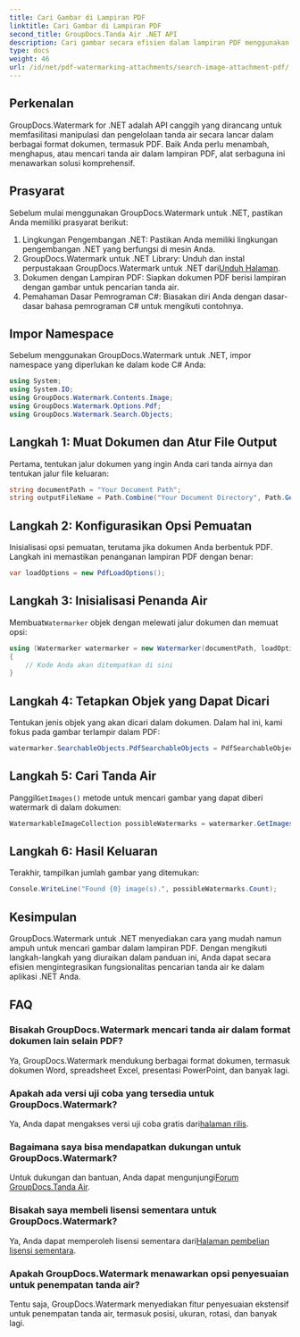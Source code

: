 ```yaml
---
title: Cari Gambar di Lampiran PDF
linktitle: Cari Gambar di Lampiran PDF
second_title: GroupDocs.Tanda Air .NET API
description: Cari gambar secara efisien dalam lampiran PDF menggunakan GroupDocs.Watermark untuk .NET. Sederhanakan proses pengelolaan tanda air Anda dengan mudah.
type: docs
weight: 46
url: /id/net/pdf-watermarking-attachments/search-image-attachment-pdf/
---
```

## Perkenalan
GroupDocs.Watermark for .NET adalah API canggih yang dirancang untuk memfasilitasi manipulasi dan pengelolaan tanda air secara lancar dalam berbagai format dokumen, termasuk PDF. Baik Anda perlu menambah, menghapus, atau mencari tanda air dalam lampiran PDF, alat serbaguna ini menawarkan solusi komprehensif.
## Prasyarat
Sebelum mulai menggunakan GroupDocs.Watermark untuk .NET, pastikan Anda memiliki prasyarat berikut:
1. Lingkungan Pengembangan .NET: Pastikan Anda memiliki lingkungan pengembangan .NET yang berfungsi di mesin Anda.
2.  GroupDocs.Watermark untuk .NET Library: Unduh dan instal perpustakaan GroupDocs.Watermark untuk .NET dari[Unduh Halaman](https://releases.groupdocs.com/Watermark/net/).
3. Dokumen dengan Lampiran PDF: Siapkan dokumen PDF berisi lampiran dengan gambar untuk pencarian tanda air.
4. Pemahaman Dasar Pemrograman C#: Biasakan diri Anda dengan dasar-dasar bahasa pemrograman C# untuk mengikuti contohnya.

## Impor Namespace
Sebelum menggunakan GroupDocs.Watermark untuk .NET, impor namespace yang diperlukan ke dalam kode C# Anda:
```csharp
using System;
using System.IO;
using GroupDocs.Watermark.Contents.Image;
using GroupDocs.Watermark.Options.Pdf;
using GroupDocs.Watermark.Search.Objects;
```
## Langkah 1: Muat Dokumen dan Atur File Output
Pertama, tentukan jalur dokumen yang ingin Anda cari tanda airnya dan tentukan jalur file keluaran:
```csharp
string documentPath = "Your Document Path";
string outputFileName = Path.Combine("Your Document Directory", Path.GetFileName(documentPath));
```
## Langkah 2: Konfigurasikan Opsi Pemuatan
Inisialisasi opsi pemuatan, terutama jika dokumen Anda berbentuk PDF. Langkah ini memastikan penanganan lampiran PDF dengan benar:
```csharp
var loadOptions = new PdfLoadOptions();
```
## Langkah 3: Inisialisasi Penanda Air
 Membuat`Watermarker` objek dengan melewati jalur dokumen dan memuat opsi:
```csharp
using (Watermarker watermarker = new Watermarker(documentPath, loadOptions))
{
    // Kode Anda akan ditempatkan di sini
}
```
## Langkah 4: Tetapkan Objek yang Dapat Dicari
Tentukan jenis objek yang akan dicari dalam dokumen. Dalam hal ini, kami fokus pada gambar terlampir dalam PDF:
```csharp
watermarker.SearchableObjects.PdfSearchableObjects = PdfSearchableObjects.AttachedImages;
```
## Langkah 5: Cari Tanda Air
 Panggil`GetImages()` metode untuk mencari gambar yang dapat diberi watermark di dalam dokumen:
```csharp
WatermarkableImageCollection possibleWatermarks = watermarker.GetImages();
```
## Langkah 6: Hasil Keluaran
Terakhir, tampilkan jumlah gambar yang ditemukan:
```csharp
Console.WriteLine("Found {0} image(s).", possibleWatermarks.Count);
```

## Kesimpulan
GroupDocs.Watermark untuk .NET menyediakan cara yang mudah namun ampuh untuk mencari gambar dalam lampiran PDF. Dengan mengikuti langkah-langkah yang diuraikan dalam panduan ini, Anda dapat secara efisien mengintegrasikan fungsionalitas pencarian tanda air ke dalam aplikasi .NET Anda.
## FAQ
### Bisakah GroupDocs.Watermark mencari tanda air dalam format dokumen lain selain PDF?
Ya, GroupDocs.Watermark mendukung berbagai format dokumen, termasuk dokumen Word, spreadsheet Excel, presentasi PowerPoint, dan banyak lagi.
### Apakah ada versi uji coba yang tersedia untuk GroupDocs.Watermark?
 Ya, Anda dapat mengakses versi uji coba gratis dari[halaman rilis](https://releases.groupdocs.com/).
### Bagaimana saya bisa mendapatkan dukungan untuk GroupDocs.Watermark?
 Untuk dukungan dan bantuan, Anda dapat mengunjungi[Forum GroupDocs.Tanda Air](https://forum.groupdocs.com/c/watermark/19).
### Bisakah saya membeli lisensi sementara untuk GroupDocs.Watermark?
 Ya, Anda dapat memperoleh lisensi sementara dari[Halaman pembelian lisensi sementara](https://purchase.groupdocs.com/temporary-license/).
### Apakah GroupDocs.Watermark menawarkan opsi penyesuaian untuk penempatan tanda air?
Tentu saja, GroupDocs.Watermark menyediakan fitur penyesuaian ekstensif untuk penempatan tanda air, termasuk posisi, ukuran, rotasi, dan banyak lagi.